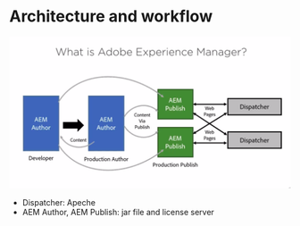 # Architecture and workflow
![Architetture sample](https://github.com/sandroconte/AEM/blob/master/images/architecture.png)
* Dispatcher: Apeche
* AEM Author, AEM Publish: jar file and license server
